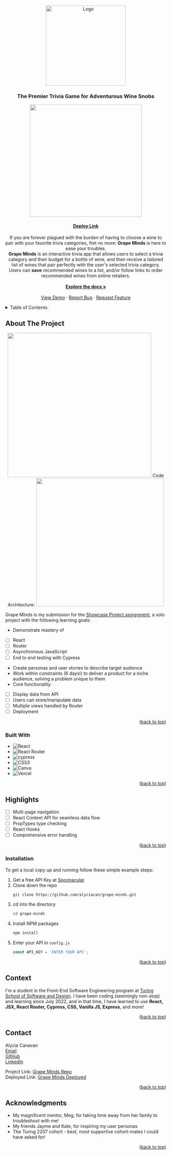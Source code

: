 <a name="readme-top"></a>


<!-- PROJECT LOGO -->
<br />
<div align="center">
  <a href="https://github.com/github_username/repo_name">
    <img src="https://user-images.githubusercontent.com/105533317/201512437-a72cd4e2-2737-4b9b-bfce-81a3bcaae687.png" alt="Logo" width="250">
  </a>

<h3 align="center">The Premier Trivia Game for Adventurous Wine Snobs</h3>
<img width="350" src="https://user-images.githubusercontent.com/105533317/201592658-d9ecec3f-ef1b-4cd2-81ee-ac2df6441a6f.png" />

<h4 align="center"><a href="https://grape-minds.vercel.app/">Deploy Link</a></h4>

  <p align="center">
    If you are forever plagued with the burden of having to choose a wine to pair with your favorite trivia categories, fret no more: <b>Grape Minds</b> is here to ease your troubles. 
    <br />
    <b>Grape Minds</b> is an interactive trivia app that allows users to select a trivia category and their budget for a bottle of wine, and then receive a tailored list of wines that pair perfectly with the user's selected trivia category. Users can <b>save</b> recommended wines to a list, and/or follow links to order recommended wines from online retailers. 
    <br />
    <br />
    <a href="https://github.com/alyciacan/grape-minds"><strong>Explore the docs »</strong></a>
    <br />
    <br />
    <a href="https://github.com/alyciacan/grape-minds">View Demo</a>
    ·
    <a href="https://github.com/alyciacan/grape-minds/issues">Report Bug</a>
    ·
    <a href="https://github.com/alyciacan/grape-minds/issues">Request Feature</a>
  </p>
</div>



<!-- TABLE OF CONTENTS -->
<details>
  <summary>Table of Contents</summary>
  <ol>
    <li>
      <a href="#about-the-project">About The Project</a>
      <ul>
        <li><a href="#built-with">Built With</a></li>
      </ul>
    </li>
    <li>
      <a href="#getting-started">Getting Started</a>
      <ul>
        <li><a href="#installation">Installation</a></li>
      </ul>
    </li>
    <li><a href="#highlights">Highlights</a></li>
    <li><a href="#context">Context</a></li>
    <li><a href="#contact">Contact</a></li>
    <li><a href="#acknowledgments">Acknowledgments</a></li>
  </ol>
</details>


<!-- ABOUT THE PROJECT -->
## About The Project
<div align="center">
<img height="450" src="https://user-images.githubusercontent.com/105533317/201579599-d7dbdc8c-69be-471a-b667-18069494fbe2.gif" />
Code Architecture:
<img height="400" src="https://user-images.githubusercontent.com/105533317/201593646-93e84a82-ee0a-4fa4-a476-b093be3bc9a4.png" />
</div>

Grape Minds is my submission for the [Showcase Project assignment](https://frontend.turing.edu/projects/module-3/showcase.html), a solo project with the following learning goals:
*  Demonstrate mastery of 
  - [ ] React
  - [ ] Router
  - [ ] Asynchronous JavaScript
  - [ ] End to end testing with Cypress
*  Create personas and user stories to describe target audience
*  Work within constraints (6 days!) to deliver a product for a niche audience, solving a problem unique to them
*  Core functionality:
  - [ ] Display data from API
  - [ ] Users can store/manipulate data
  - [ ] Multiple views handled by Router
  - [ ] Deployment 

<p align="right">(<a href="#readme-top">back to top</a>)</p>

### Built With

* ![React](https://img.shields.io/badge/react-%2320232a.svg?style=for-the-badge&logo=react&logoColor=%2361DAFB)
* ![React Router](https://img.shields.io/badge/React_Router-CA4245?style=for-the-badge&logo=react-router&logoColor=white)
* ![cypress](https://img.shields.io/badge/-cypress-%23E5E5E5?style=for-the-badge&logo=cypress&logoColor=058a5e)
* ![CSS3](https://img.shields.io/badge/css3-%231572B6.svg?style=for-the-badge&logo=css3&logoColor=white)
* ![Canva](https://img.shields.io/badge/Canva-%2300C4CC.svg?style=for-the-badge&logo=Canva&logoColor=white)
* ![Vercel](https://img.shields.io/badge/vercel-%23000000.svg?style=for-the-badge&logo=vercel&logoColor=white)

<p align="right">(<a href="#readme-top">back to top</a>)</p>

<!-- HIGHLIGHTS -->
## Highlights

- [ ] Multi-page navigation
- [ ] React Context API for seamless data flow
- [ ] PropTypes type checking
- [ ] React Hooks
- [ ] Comprehensive error handling 

<p align="right">(<a href="#readme-top">back to top</a>)</p>

### Installation
To get a local copy up and running follow these simple example steps:

1. Get a free API Key at [Spoonacular](https://spoonacular.com/)
2. Clone down the repo
   ```sh
   git clone https://github.com/alyciacan/grape-minds.git
   ```
3. cd into the directory
   ```sh
   cd grape-minds
4. Install NPM packages
   ```sh
   npm install
   ```
5. Enter your API in `config.js`
   ```js
   const API_KEY = 'ENTER YOUR API';
   ```

<p align="right">(<a href="#readme-top">back to top</a>)</p>


<!-- CONTEXT -->
## Context

I'm a student in the Front-End Software Engineering program at [Turing School of Software and Design](https://frontend.turing.edu/). I have been coding (seemingly non-stop) and learning since July 2022, and in that time, I have learned to use <b>React, JSX, React Router, Cypress, CSS, Vanilla JS, Express</b>, and more!

<p align="right">(<a href="#readme-top">back to top</a>)</p>

<!-- CONTACT -->
## Contact

Alycia Canavan     
[Email](mailto:alycia.canavan@gmail.com)      
[GitHub](https://github.com/alyciacan)    
[LinkedIn](www.linkedin.com/in/alycia-canavan)        

Project Link: [Grape Minds Repo](https://github.com/alyciacan/grape-minds)          
Deployed Link: [Grape Minds Deployed](https://grape-minds-q9hr2gd6u-alyciacan.vercel.app/)

<p align="right">(<a href="#readme-top">back to top</a>)</p>

<!-- ACKNOWLEDGMENTS -->
## Acknowledgments

* My magnificent mentor, Meg, for taking time away from her family to troubleshoot with me!
* My friends Jayme and Kate, for inspiring my user personas
* The Turing 2207 cohort - best, most supportive cohort-mates I could have asked for!

<p align="right">(<a href="#readme-top">back to top</a>)</p>
